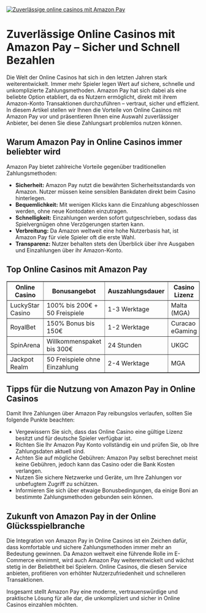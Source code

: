 [![Zuverlässige online casinos mit Amazon Pay](https://123-caf.pages.dev/gitsignup.png)](https://vrmoo.ru/Bt82HjjY)

<h1>Zuverlässige Online Casinos mit Amazon Pay – Sicher und Schnell Bezahlen</h1>  <p>Die Welt der Online Casinos hat sich in den letzten Jahren stark weiterentwickelt. Immer mehr Spieler legen Wert auf sichere, schnelle und unkomplizierte Zahlungsmethoden. Amazon Pay hat sich dabei als eine beliebte Option etabliert, da es Nutzern ermöglicht, direkt mit ihrem Amazon-Konto Transaktionen durchzuführen – vertraut, sicher und effizient. In diesem Artikel stellen wir Ihnen die Vorteile von Online Casinos mit Amazon Pay vor und präsentieren Ihnen eine Auswahl zuverlässiger Anbieter, bei denen Sie diese Zahlungsart problemlos nutzen können.</p>  <h2>Warum Amazon Pay in Online Casinos immer beliebter wird</h2>  <p>Amazon Pay bietet zahlreiche Vorteile gegenüber traditionellen Zahlungsmethoden:</p>  <ul>   <li><strong>Sicherheit:</strong> Amazon Pay nutzt die bewährten Sicherheitsstandards von Amazon. Nutzer müssen keine sensiblen Bankdaten direkt beim Casino hinterlegen.</li>   <li><strong>Bequemlichkeit:</strong> Mit wenigen Klicks kann die Einzahlung abgeschlossen werden, ohne neue Kontodaten einzutragen.</li>   <li><strong>Schnelligkeit:</strong> Einzahlungen werden sofort gutgeschrieben, sodass das Spielvergnügen ohne Verzögerungen starten kann.</li>   <li><strong>Verbreitung:</strong> Da Amazon weltweit eine hohe Nutzerbasis hat, ist Amazon Pay für viele Spieler oft die erste Wahl.</li>   <li><strong>Transparenz:</strong> Nutzer behalten stets den Überblick über ihre Ausgaben und Einzahlungen über ihr Amazon-Konto.</li> </ul>  <h2>Top Online Casinos mit Amazon Pay</h2>  <table border="1" cellspacing="0" cellpadding="8">   <thead>     <tr>       <th>Online Casino</th>       <th>Bonusangebot</th>       <th>Auszahlungsdauer</th>       <th>Casino Lizenz</th>       <th>Amazon Pay Unterstützung</th>     </tr>   </thead>   <tbody>     <tr>       <td>LuckyStar Casino</td>       <td>100% bis 200€ + 50 Freispiele</td>       <td>1-3 Werktage</td>       <td>Malta (MGA)</td>       <td>✔</td>     </tr>     <tr>       <td>RoyalBet</td>       <td>150% Bonus bis 150€</td>       <td>1-2 Werktage</td>       <td>Curacao eGaming</td>       <td>✔</td>     </tr>     <tr>       <td>SpinArena</td>       <td>Willkommenspaket bis 300€</td>       <td>24 Stunden</td>       <td>UKGC</td>       <td>✔</td>     </tr>     <tr>       <td>Jackpot Realm</td>       <td>50 Freispiele ohne Einzahlung</td>       <td>2-4 Werktage</td>       <td>MGA</td>       <td>✔</td>     </tr>   </tbody> </table>  <h2>Tipps für die Nutzung von Amazon Pay in Online Casinos</h2>  <p>Damit Ihre Zahlungen über Amazon Pay reibungslos verlaufen, sollten Sie folgende Punkte beachten:</p>  <ul>   <li>Vergewissern Sie sich, dass das Online Casino eine gültige Lizenz besitzt und für deutsche Spieler verfügbar ist.</li>   <li>Richten Sie Ihr Amazon Pay Konto vollständig ein und prüfen Sie, ob Ihre Zahlungsdaten aktuell sind.</li>   <li>Achten Sie auf mögliche Gebühren: Amazon Pay selbst berechnet meist keine Gebühren, jedoch kann das Casino oder die Bank Kosten verlangen.</li>   <li>Nutzen Sie sichere Netzwerke und Geräte, um Ihre Zahlungen vor unbefugtem Zugriff zu schützen.</li>   <li>Informieren Sie sich über etwaige Bonusbedingungen, da einige Boni an bestimmte Zahlungsmethoden gebunden sein können.</li> </ul>  <h2>Zukunft von Amazon Pay in der Online Glücksspielbranche</h2>  <p>Die Integration von Amazon Pay in Online Casinos ist ein Zeichen dafür, dass komfortable und sichere Zahlungsmethoden immer mehr an Bedeutung gewinnen. Da Amazon weltweit eine führende Rolle im E-Commerce einnimmt, wird auch Amazon Pay weiterentwickelt und wächst stetig in der Beliebtheit bei Spielern. Online Casinos, die diesen Service anbieten, profitieren von erhöhter Nutzerzufriedenheit und schnelleren Transaktionen.</p>  <p>Insgesamt stellt Amazon Pay eine moderne, vertrauenswürdige und praktische Lösung für alle dar, die unkompliziert und sicher in Online Casinos einzahlen möchten.</p>